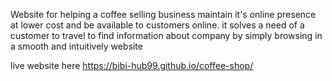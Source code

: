 Website for helping a coffee selling business maintain it's online presence at lower cost and be available to customers online.
it solves a need of a customer to travel to find information about company by simply browsing in a smooth and intuitively website

live website here  https://bibi-hub99.github.io/coffee-shop/

